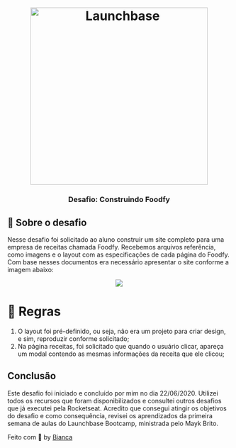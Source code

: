 <h1 align="center">
    <img alt="Launchbase" src="https://storage.googleapis.com/golden-wind/bootcamp-launchbase/logo.png" width="400px" />
</h1>

<h3 align="center">
  Desafio: Construindo Foodfy
</h3>


## :rocket: Sobre o desafio

Nesse desafio foi solicitado ao aluno construir um site completo para uma empresa de receitas chamada Foodfy.
Recebemos arquivos referência, como imagens e o layout com as especificações de cada página do Foodfy.
Com base nesses documentos era necessário apresentar o site conforme a imagem abaixo:

<div align="center">
  <img src="https://rocketseat-cdn.s3-sa-east-1.amazonaws.com/mockup.png" />
</div>

# :memo: Regras

1. O layout foi pré-definido, ou seja, não era um projeto para criar design, e sim, reproduzir conforme solicitado;
2. Na página receitas, foi solicitado que quando o usuário clicar, apareça um modal contendo as mesmas informações da receita que ele clicou;

## Conclusão

Este desafio foi iniciado e concluído por mim no dia 22/06/2020.
Utilizei todos os recursos que foram disponibilizados e consultei outros desafios que já executei pela Rocketseat.
Acredito que consegui atingir os objetivos do desafio e como consequência, revisei os aprendizados da primeira semana de aulas do Launchbase Bootcamp, ministrada pelo Mayk Brito.


Feito com :purple_heart: by [Bianca](https://linkedin/in/biancaromaniv) 
